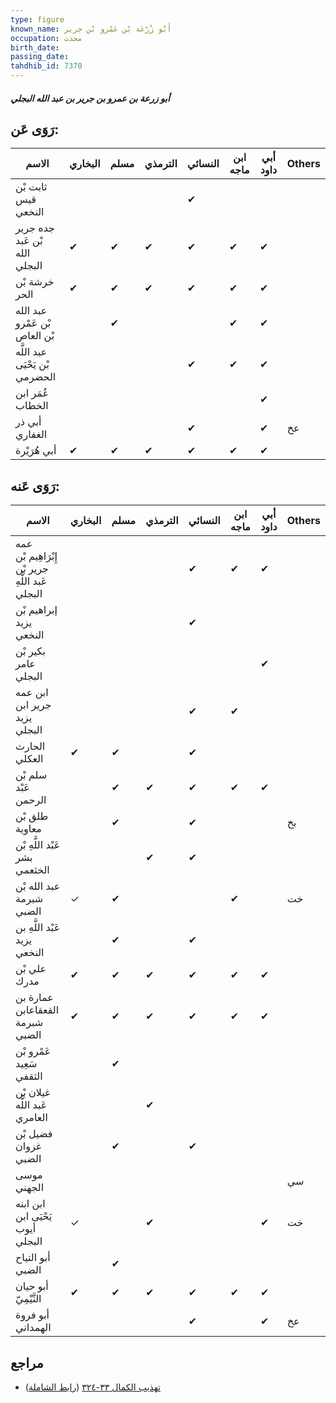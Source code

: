 ```yaml
---
type: figure
known_name: أَبُو زُرْعَة بْن عَمْرو بْن جرير
occupation: محدث
birth_date:
passing_date:
tahdhib_id: 7370
---
```

##### أبو زرعة بن عمرو بن جرير بن عبد الله البجلي

## رَوَى عَن:
| الاسم                          | البخاري | مسلم | الترمذي | النسائي | ابن ماجه | أبي داود | Others |
| ------------------------------ | ------- | ---- | ------- | ------- | -------- | -------- | ------ |
| ثابت بْن قيس النخعي            |         |      |         | ✔       |          |          |        |
| جده جرير بْن عَبد الله البجلي  | ✔       | ✔    | ✔       | ✔       | ✔        | ✔        |        |
| خرشة بْن الحر                  | ✔       | ✔    | ✔       | ✔       | ✔        | ✔        |        |
| عبد الله بْن عَمْرو بْن العاص  |         | ✔    |         |         | ✔        | ✔        |        |
| عبد اللَّه بْن يَحْيَى الحضرمي |         |      |         | ✔       | ✔        | ✔        |        |
| عُمَر ابن الخطاب               |         |      |         |         |          | ✔        |        |
| أبي ذر الغفاري                 |         |      |         | ✔       |          | ✔        | عخ     |
| أبي هُرَيْرة                   | ✔       | ✔    | ✔       | ✔       | ✔        | ✔        |        |
## رَوَى عَنه:
| الاسم                                            | البخاري | مسلم | الترمذي | النسائي | ابن ماجه | أبي داود | Others |
| ------------------------------------------------ | ------- | ---- | ------- | ------- | -------- | -------- | ------ |
| عمه إِبْرَاهِيم بْن جرير بْن عَبد اللَّهِ البجلي |         |      |         | ✔       | ✔        | ✔        |        |
| إبراهيم بْن يزيد النخعي                          |         |      |         | ✔       |          |          |        |
| بكير بْن عامر البجلي                             |         |      |         |         |          | ✔        |        |
| ابن عمه جرير ابن يزيد البجلي                     |         |      |         | ✔       | ✔        |          |        |
| الحارث العكلي                                    | ✔       | ✔    |         | ✔       |          |          |        |
| سلم بْن عَبْد الرحمن                             |         | ✔    | ✔       | ✔       | ✔        | ✔        |        |
| طلق بْن معاوية                                   |         | ✔    |         | ✔       |          |          | بخ     |
| عَبْد اللَّهِ بْن بشر الخثعمي                    |         |      | ✔       | ✔       |          |          |        |
| عبد الله بْن شبرمة الضبي                         | ✓       | ✔    |         |         | ✔        |          | خت     |
| عَبْد اللَّهِ بن يزيد النخعي                     |         | ✔    |         | ✔       |          |          |        |
| علي بْن مدرك                                     | ✔       | ✔    | ✔       | ✔       | ✔        | ✔        |        |
| عمارة بن القعقاعابن شبرمة الضبي                  | ✔       | ✔    | ✔       | ✔       | ✔        | ✔        |        |
| عَمْرو بْن سَعِيد الثقفي                         |         | ✔    |         |         |          |          |        |
| غيلان بْن عَبد اللَّه العامري                    |         |      | ✔       |         |          |          |        |
| فضيل بْن غزوان الضبي                             |         | ✔    |         | ✔       |          |          |        |
| موسى الجهني                                      |         |      |         |         |          |          | سي     |
| ابن ابنه يَحْيَى ابن أيوب البجلي                 | ✓       |      | ✔       |         |          | ✔        | خت     |
| أبو التياح الضبي                                 |         | ✔    |         |         |          |          |        |
| أبو حيان التَّيْمِيّ                             | ✔       | ✔    | ✔       | ✔       | ✔        | ✔        |        |
| أبو فروة الهمداني                                |         |      |         | ✔       |          | ✔        | عخ     |
## مراجع
- [تهذيب الكمال ٣٣-٣٢٤](obsidian://open?vault=Tahdhib-al-Kamal&file=Figures/٧٣٧٠-أبو%20زرعة%20بن%20عمرو%20بن%20جرير%20بن%20عبد%20الله%20البجلي) ([رابط الشاملة](https://shamela.ws/book/3722/17995))